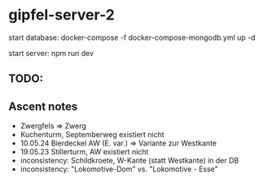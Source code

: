 # gipfel-server-2

start database:
    docker-compose -f docker-compose-mongodb.yml up -d

start server:
    npm run dev


## TODO:


## Ascent notes
- Zwergfels => Zwerg 
- Kuchenturm, Septemberweg existiert nicht
- 10.05.24 Bierdeckel AW (E. var.) => Variante zur Westkante 
- 19.05.23 Stillerturm, AW existiert nicht
- inconsistency: Schildkroete, W-Kante (statt Westkante) in der DB
- inconsistency: "Lokomotive-Dom" vs. "Lokomotive - Esse"



